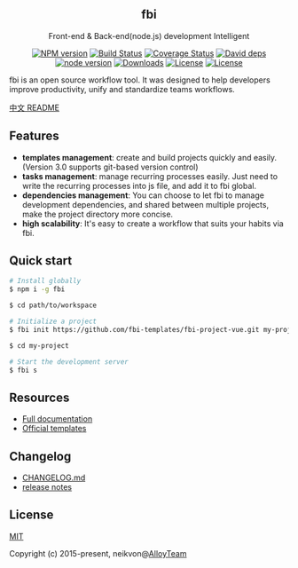 <div align="center">
  <h2>fbi</h2>
  <p>Front-end & Back-end(node.js) development Intelligent</p>
</div>

<p align="center">
  <a href="https://www.npmjs.com/package/fbi"><img src="https://img.shields.io/npm/v/fbi.svg" alt="NPM version"></a>
  <a href="https://travis-ci.org/AlloyTeam/fbi/"><img src="https://img.shields.io/travis/AlloyTeam/fbi/v3.x.svg" alt="Build Status"></a>
  <a href='https://coveralls.io/github/AlloyTeam/fbi?branch=v3.x'><img src='https://coveralls.io/repos/github/AlloyTeam/fbi/badge.svg?branch=v3.x' alt='Coverage Status'></a>
  <a href='https://david-dm.org/AlloyTeam/fbi/v3.x'><img src='https://img.shields.io/david/AlloyTeam/fbi/v3.x.svg' alt='David deps'></a>
  <a href='http://nodejs.org/download/'><img src='https://img.shields.io/badge/node.js-%3E=_7.6.0-green.svg' alt='node version'></a>
  <a href="https://www.npmjs.com/package/fbi"><img src="https://img.shields.io/npm/dm/fbi.svg" alt="Downloads"></a>
  <a href="https://www.npmjs.com/package/fbi"><img src="https://img.shields.io/npm/l/fbi.svg" alt="License"></a>
  <a href="https://github.com/sindresorhus/xo"><img src="https://img.shields.io/badge/code_style-XO-5ed9c7.svg" alt="License"></a>
</p>

fbi is an open source workflow tool. It was designed to help developers improve productivity, unify and standardize teams workflows.

[中文 README](./README_zh.md)


## Features

- **templates management**: create and build projects quickly and easily. (Version 3.0 supports git-based version control)
- **tasks management**: manage recurring processes easily. Just need to write the recurring processes into js file, and add it to fbi global.
- **dependencies management**: You can choose to let fbi to manage development dependencies, and shared between multiple projects, make the project directory more concise.
- **high scalability**: It's easy to create a workflow that suits your habits via fbi.


## Quick start

```bash
# Install globally
$ npm i -g fbi

$ cd path/to/workspace

# Initialize a project
$ fbi init https://github.com/fbi-templates/fbi-project-vue.git my-project

$ cd my-project

# Start the development server
$ fbi s
```

## Resources
- [Full documentation](https://neikvon.gitbooks.io/fbi/content/)
- [Official templates](https://github.com/fbi-templates)


## Changelog

- [CHANGELOG.md](./CHANGELOG.md)
- [release notes](https://github.com/AlloyTeam/fbi/releases)


## License
[MIT](https://opensource.org/licenses/MIT)

Copyright (c) 2015-present, neikvon@[AlloyTeam](https://github.com/AlloyTeam)
